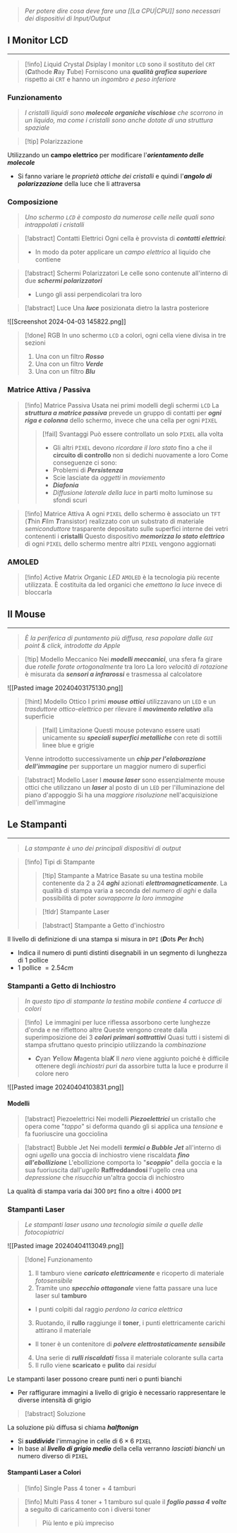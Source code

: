 >*Per potere dire cosa deve fare una [[La CPU|CPU]] sono necessari dei dispositivi di Input/Output*
## I Monitor LCD
---
>[!info] *L*iquid *C*rystal *D*siplay
>I monitor `LCD` sono il sostituto del `CRT` (***C***athode ***R***ay ***T***ube)
>Forniscono una ***qualità grafica superiore*** rispetto ai `CRT` e hanno un *ingombro e peso inferiore*

### Funzionamento
>*I cristalli liquidi sono **molecole organiche vischiose** che scorrono in un liquido, ma come i cristalli sono anche dotate di una struttura spaziale*

>[!tip] Polarizzazione

Utilizzando un **campo elettrico** per modificare l'***orientamento delle molecole***
- Si fanno variare le *proprietà ottiche dei cristalli* e quindi l'***angolo di polarizzazione*** della luce che li attraversa

### Composizione
>*Uno schermo `LCD` è composto da numerose celle nelle quali sono intrappolati i cristalli*

>[!abstract] Contatti Elettrici
>Ogni cella è provvista di ***contatti elettrici***:
>- In modo da poter applicare un *campo elettrico* al liquido che contiene

>[!abstract] Schermi Polarizzatori
>Le celle sono contenute all'interno di due ***schermi polarizzatori***
>- Lungo gli assi perpendicolari tra loro

>[!abstract] Luce
>Una ***luce*** posizionata dietro la lastra posteriore

![[Screenshot 2024-04-03 145822.png]]
>[!done] RGB
>In uno schermo `LCD` a colori, ogni cella viene divisa in tre sezioni
>1. Una con un filtro ***Rosso***
>2. Una con un filtro ***Verde***
>3. Una con un filtro ***Blu***

### Matrice Attiva / Passiva

>[!info] Matrice Passiva
>Usata nei primi modelli degli schermi `LCD`
>La ***struttura a matrice passiva*** prevede un gruppo di contatti per ***ogni riga e colonna*** dello schermo, invece che una cella per ogni `PIXEL`
>>[!fail] Svantaggi
>>Può essere controllato un solo `PIXEL` alla volta
>>- Gli altri `PIXEL` devono *ricordare il loro stato* fino a che il **circuito di controllo** non si dedichi nuovamente a loro
>>Come conseguenze ci sono:
>>- Problemi di ***Persistenza***
>>	- Scie lasciate da *oggetti* in *moviemento*
>>- ***Diafonia*** 
>>	- *Diffusione laterale della luce* in parti molto luminose su sfondi scuri


>[!info] Matrice Attiva
>A ogni `PIXEL` dello schermo è associato un `TFT` (***T***hin ***F***ilm ***T***ransistor) realizzato con un substrato di materiale *semiconduttore* trasparente depositato sulle superfici interne dei vetri contenenti i **cristalli**
>Questo dispositivo ***memorizza lo stato elettrico*** di ogni `PIXEL` dello schermo mentre altri `PIXEL` vengono aggiornati

### AMOLED
>[!info] *A*ctive *M*atrix *O*rganic *LED*
>`AMOLED` è la tecnologia più recente utilizzata.
>È costituita da led organici che *emettono la luce* invece di bloccarla

## Il Mouse
---
>*È la periferica di puntamento più diffusa, resa popolare dalle `GUI` point & click, introdotte da Apple*

>[!tip] Modello Meccanico
>Nei ***modelli meccanici***, una sfera fa girare due *rotelle* *forate* *ortogonalmente* tra loro
>La loro *velocità di rotazione* è misurata da ***sensori a infrarossi*** e trasmessa al calcolatore

![[Pasted image 20240403175130.png]]

>[!hint] Modello Ottico
>I primi ***mouse ottici*** utilizzavano un `LED` e un *trasduttore ottico-elettrico* per rilevare il ***movimento relativo*** alla superficie
>>[!fail] Limitazione
>>Questi mouse potevano essere usati unicamente su ***speciali superfici metalliche*** con rete di sottili linee blue e grigie
>
>Venne introdotto successivamente un ***chip per l'elaborazione dell'immagine*** per supportare un maggior numero di superfici

>[!abstract] Modello Laser
>I ***mouse laser*** sono essenzialmente mouse ottici che utilizzano un ***laser*** al posto di un `LED` per l'illuminazione del piano d'appoggio
>Si ha una *maggiore risoluzione* nell'acquisizione dell'immagine

## Le Stampanti
---
>*La stampante è uno dei principali dispositivi di output*

>[!info] Tipi di Stampante
>>[!tip] Stampante a Matrice
>>Basate su una testina mobile contenente da $2$ a $24$ ***aghi*** azionati ***elettromagneticamente***.
>>La qualità di stampa varia a seconda del *numero di aghi* e dalla possibilità di poter *sovrapporre la loro immagine*
>
>>[!tldr] Stampante Laser
>
>>[!abstract] Stampante a Getto d'inchiostro

Il livello di definizione di una stampa si misura in `DPI` (***D***ots ***P***er ***I***nch)
- Indica il numero di punti distinti disegnabili in un segmento di lunghezza di $1$ pollice
- $1$ pollice $= 2.54cm$

### Stampanti a Getto di Inchiostro
>*In questo tipo di stampante la testina mobile contiene 4 cartucce di colori*

>[!info] ‎ 
>Le immagini per luce riflessa assorbono certe lunghezze d'onda e ne riflettono altre
>Queste vengono create dalla superimposizione dei $3$ ***colori primari sottrattivi***
>Quasi tutti i sistemi di stampa sfruttano questo principio utilizzando la *combinazione*
>- ***C***yan ***Y***ellow ***M***agenta bla***K***
>Il *nero* viene aggiunto poiché è difficile ottenere degli *inchiostri puri* da assorbire tutta la luce e produrre il colore nero

![[Pasted image 20240404103831.png]]
#### Modelli
>[!abstract] Piezoelettrici
>Nei modelli ***Piezoelettrici*** un cristallo che opera come "*tappo*" si deforma quando gli si applica una *tensione* e fa fuoriuscire una gocciolina

>[!abstract] Bubble Jet
>Nei modelli ***termici o Bubble Jet*** all'interno di ogni *ugello* una goccia di inchiostro viene riscaldata ***fino all'ebollizione***
>L'ebollizione comporta lo "***scoppio***" della goccia e la sua fuoriuscita dall'*ugello*
>**Raffreddandosi** l'ugello crea una *depressione* che *risucchia* un'altra goccia di inchiostro

La qualità di stampa varia dai $300$ `DPI` fino a oltre i $4000$ `DPI`
### Stampanti Laser
>*Le stampanti laser usano una tecnologia simile a quelle delle fotocopiatrici*

![[Pasted image 20240404113049.png]]

>[!done] ‎Funzionamento
>1. Il tamburo viene ***caricato elettricamente*** e ricoperto di materiale *fotosensibile*
>2. Tramite uno ***specchio ottagonale*** viene fatta passare una luce laser sul **tamburo**
>	- I punti colpiti dal raggio *perdono la carica elettrica*
>3. Ruotando, il **rullo** raggiunge il **toner**, i punti elettricamente carichi attirano il materiale
>	- Il toner è un contenitore di ***polvere elettrostaticamente sensibile***
>4. Una serie di ***rulli riscaldati*** fissa il materiale colorante sulla carta
>5. Il rullo viene **scaricato** e **pulito** dai *residui*

Le stampanti laser possono creare punti neri o punti bianchi
- Per raffigurare immagini a livello di grigio è necessario rappresentare le diverse intensità di grigio

>[!abstract] Soluzione

La soluzione più diffusa si chiama ***halftonign***
- Si ***suddivide*** l'immagine in celle di $6\times6$ `PIXEL`
- In base al ***livello di grigio medio*** della cella verranno *lasciati bianchi* un numero diverso di `PIXEL`

#### Stampanti Laser a Colori
>[!info] Single Pass
>$4$ toner $+$ $4$ tamburi

>[!info] Multi Pass
>$4$ toner $+$ $1$ tamburo sul quale il ***foglio passa $4$ volte*** a seguito di caricamento con i diversi toner
>>Più lento e più impreciso

